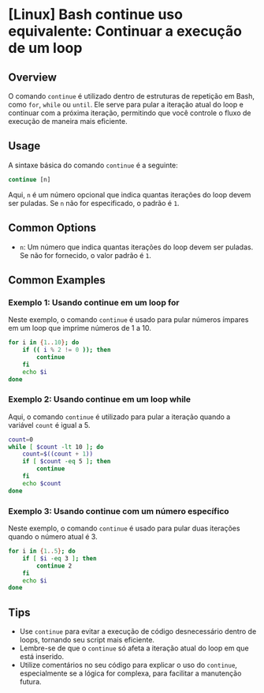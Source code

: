 # [Linux] Bash continue uso equivalente: Continuar a execução de um loop

## Overview
O comando `continue` é utilizado dentro de estruturas de repetição em Bash, como `for`, `while` ou `until`. Ele serve para pular a iteração atual do loop e continuar com a próxima iteração, permitindo que você controle o fluxo de execução de maneira mais eficiente.

## Usage
A sintaxe básica do comando `continue` é a seguinte:

```bash
continue [n]
```

Aqui, `n` é um número opcional que indica quantas iterações do loop devem ser puladas. Se `n` não for especificado, o padrão é `1`.

## Common Options
- `n`: Um número que indica quantas iterações do loop devem ser puladas. Se não for fornecido, o valor padrão é `1`.

## Common Examples

### Exemplo 1: Usando continue em um loop for
Neste exemplo, o comando `continue` é usado para pular números ímpares em um loop que imprime números de 1 a 10.

```bash
for i in {1..10}; do
    if (( i % 2 != 0 )); then
        continue
    fi
    echo $i
done
```

### Exemplo 2: Usando continue em um loop while
Aqui, o comando `continue` é utilizado para pular a iteração quando a variável `count` é igual a 5.

```bash
count=0
while [ $count -lt 10 ]; do
    count=$((count + 1))
    if [ $count -eq 5 ]; then
        continue
    fi
    echo $count
done
```

### Exemplo 3: Usando continue com um número específico
Neste exemplo, o comando `continue` é usado para pular duas iterações quando o número atual é 3.

```bash
for i in {1..5}; do
    if [ $i -eq 3 ]; then
        continue 2
    fi
    echo $i
done
```

## Tips
- Use `continue` para evitar a execução de código desnecessário dentro de loops, tornando seu script mais eficiente.
- Lembre-se de que o `continue` só afeta a iteração atual do loop em que está inserido.
- Utilize comentários no seu código para explicar o uso do `continue`, especialmente se a lógica for complexa, para facilitar a manutenção futura.